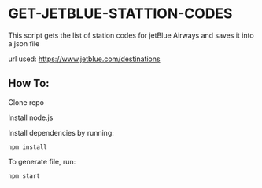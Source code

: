 # GET-JETBLUE-STATTION-CODES
This script gets the list of station codes for jetBlue Airways and saves it into a json file

url used: https://www.jetblue.com/destinations

## How To:
Clone repo

Install node.js

Install dependencies by running:
```
npm install
```
To generate file, run:
```
npm start
```